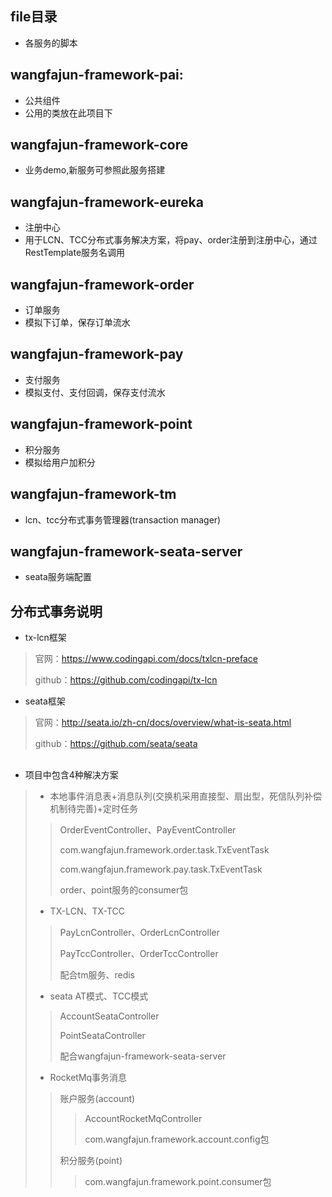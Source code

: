 ## file目录
*  各服务的脚本
##
## wangfajun-framework-pai:
*  公共组件
*  公用的类放在此项目下
##
## wangfajun-framework-core
*  业务demo,新服务可参照此服务搭建
##
## wangfajun-framework-eureka
*  注册中心
*  用于LCN、TCC分布式事务解决方案，将pay、order注册到注册中心，通过RestTemplate服务名调用
##
## wangfajun-framework-order
*  订单服务
*  模拟下订单，保存订单流水
##
## wangfajun-framework-pay
*  支付服务
*  模拟支付、支付回调，保存支付流水
##
## wangfajun-framework-point
*  积分服务
*  模拟给用户加积分
##
## wangfajun-framework-tm
*  lcn、tcc分布式事务管理器(transaction manager)
##
##
## wangfajun-framework-seata-server
*  seata服务端配置
##
## 分布式事务说明
* tx-lcn框架
>官网：https://www.codingapi.com/docs/txlcn-preface
>
>github：https://github.com/codingapi/tx-lcn
>
* seata框架
>官网：http://seata.io/zh-cn/docs/overview/what-is-seata.html
>
>github：https://github.com/seata/seata
##
* 项目中包含4种解决方案
> * 本地事件消息表+消息队列(交换机采用直接型、扇出型，死信队列补偿机制待完善)+定时任务
>>OrderEventController、PayEventController
>>
>>com.wangfajun.framework.order.task.TxEventTask
>>
>>com.wangfajun.framework.pay.task.TxEventTask
>>
>>order、point服务的consumer包
>
>* TX-LCN、TX-TCC
>>PayLcnController、OrderLcnController
>>
>>PayTccController、OrderTccController
>>
>>配合tm服务、redis
>
>* seata AT模式、TCC模式
>>AccountSeataController
>>
>>PointSeataController
>>
>>配合wangfajun-framework-seata-server
>
>* RocketMq事务消息
>>账户服务(account)
>>>AccountRocketMqController
>>>
>>>com.wangfajun.framework.account.config包
>>
>>积分服务(point)
>>>com.wangfajun.framework.point.consumer包









